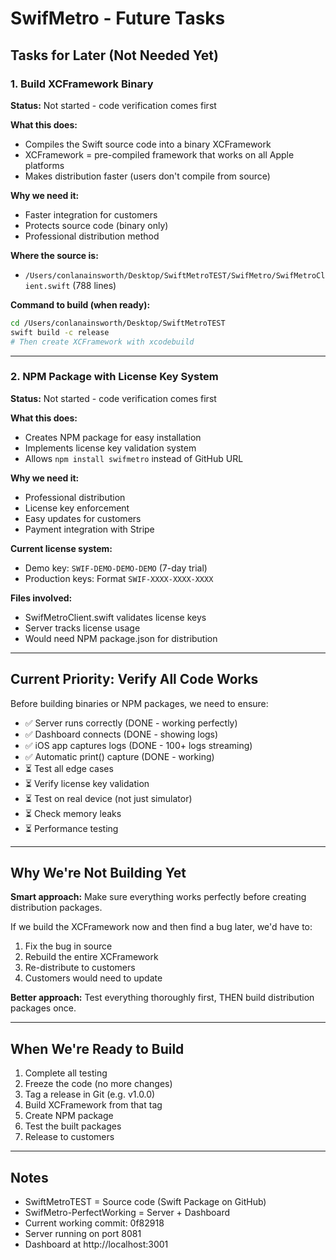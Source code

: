 # SwifMetro - Future Tasks

## Tasks for Later (Not Needed Yet)

### 1. Build XCFramework Binary
**Status:** Not started - code verification comes first

**What this does:**
- Compiles the Swift source code into a binary XCFramework
- XCFramework = pre-compiled framework that works on all Apple platforms
- Makes distribution faster (users don't compile from source)

**Why we need it:**
- Faster integration for customers
- Protects source code (binary only)
- Professional distribution method

**Where the source is:**
- `/Users/conlanainsworth/Desktop/SwiftMetroTEST/SwifMetro/SwifMetroClient.swift` (788 lines)

**Command to build (when ready):**
```bash
cd /Users/conlanainsworth/Desktop/SwiftMetroTEST
swift build -c release
# Then create XCFramework with xcodebuild
```

---

### 2. NPM Package with License Key System
**Status:** Not started - code verification comes first

**What this does:**
- Creates NPM package for easy installation
- Implements license key validation system
- Allows `npm install swifmetro` instead of GitHub URL

**Why we need it:**
- Professional distribution
- License key enforcement
- Easy updates for customers
- Payment integration with Stripe

**Current license system:**
- Demo key: `SWIF-DEMO-DEMO-DEMO` (7-day trial)
- Production keys: Format `SWIF-XXXX-XXXX-XXXX`

**Files involved:**
- SwifMetroClient.swift validates license keys
- Server tracks license usage
- Would need NPM package.json for distribution

---

## Current Priority: Verify All Code Works

Before building binaries or NPM packages, we need to ensure:
- ✅ Server runs correctly (DONE - working perfectly)
- ✅ Dashboard connects (DONE - showing logs)
- ✅ iOS app captures logs (DONE - 100+ logs streaming)
- ✅ Automatic print() capture (DONE - working)
- ⏳ Test all edge cases
- ⏳ Verify license key validation
- ⏳ Test on real device (not just simulator)
- ⏳ Check memory leaks
- ⏳ Performance testing

---

## Why We're Not Building Yet

**Smart approach:** Make sure everything works perfectly before creating distribution packages.

If we build the XCFramework now and then find a bug later, we'd have to:
1. Fix the bug in source
2. Rebuild the entire XCFramework
3. Re-distribute to customers
4. Customers would need to update

**Better approach:** Test everything thoroughly first, THEN build distribution packages once.

---

## When We're Ready to Build

1. Complete all testing
2. Freeze the code (no more changes)
3. Tag a release in Git (e.g. v1.0.0)
4. Build XCFramework from that tag
5. Create NPM package
6. Test the built packages
7. Release to customers

---

## Notes

- SwiftMetroTEST = Source code (Swift Package on GitHub)
- SwifMetro-PerfectWorking = Server + Dashboard
- Current working commit: 0f82918
- Server running on port 8081
- Dashboard at http://localhost:3001
